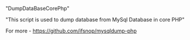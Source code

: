 "DumpDataBaseCorePhp" 

"This script is used to dump database from MySql Database in core PHP" 

For more - https://github.com/ifsnop/mysqldump-php
